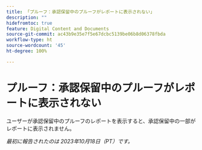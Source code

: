 ```yaml
---
title: 「プルーフ：承認保留中のプルーフがレポートに表示されない」
description: ""
hidefromtoc: true
feature: Digital Content and Documents
source-git-commit: ac43b9e35e7f5e67dcbc5139be06b8d06378fbda
workflow-type: ht
source-wordcount: '45'
ht-degree: 100%

---
```



# プルーフ：承認保留中のプルーフがレポートに表示されない

<!--WF and WFP-->

ユーザーが承認保留中のプルーフのレポートを表示すると、承認保留中の一部がレポートに表示されません。

_最初に報告されたのは 2023年10月18日（PT）です。_
